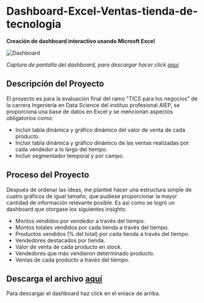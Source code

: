# Dashboard-Excel-Ventas-tienda-de-tecnologia
__Creación de dashboard interactivo usando Microsft Excel__

<image src="https://github.com/BastianLQ/Dashboard-Excel-Ventas-tienda-de-tecnologia/blob/main/Screenshot.png" alt="Dashboard">

_Captura de pantalla del dashboard, para descargar hacer click [aquí](https://github.com/BastianLQ/Dashboard-Excel-Ventas-tienda-de-tecnologia/blob/main/L%C3%B3pez_Basti%C3%A1n_Actividad_practica_semana_7_TDA102.xlsx)_

## Descripción del Proyecto
El proyecto es para la evaluación final del ramo "TICS para los negocios" de la carrera Ingeniería en Data Science del instituo profesional AIEP, se proporciona una base de datos en Excel y se mencionan aspectos obligatorios como:
- Incluir tabla dinámica y gráfico dinámico del valor de venta de cada producto.
- Incluir tabla dinámica y gráfico dinámico de las ventas realizadas por cada vendedor a lo largo del tiempo.
- Incluir segmentador temporal y por campo.

## Proceso del Proyecto
Después de ordenar las ideas, me planteé hacer una estructura simple de cuatro gráficos de igual tamaño, que pudiese proporcionar la mayor cantidad de información relevante posible. Es así como se logró un dashboard que otorgase los siguientes insights:

  - Montos vendidos por vendedor a través del tiempo. 
  - Montos totales vendidos por cada tienda a través del tiempo.
  - Productos vendidos (% del total) por cada tienda a través del tiempo.
  - Vendedores destacados por tienda.
  - Valor de venta de cada producto en stock.
  - Vendedores que más vendieron determinado producto.
  - Ventas de cada producto a través del tiempo.
    
## Descarga el archivo [aquí](https://github.com/BastianLQ/Dashboard-Excel-Ventas-tienda-de-tecnologia/blob/main/L%C3%B3pez_Basti%C3%A1n_Actividad_practica_semana_7_TDA102.xlsx)
Para descargar el dashboard haz click en el enlace de arriba.
